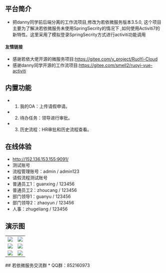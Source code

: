 
## 平台简介
* 把danny同学前后端分离的工作流项目,修改为若依微服务版本3.5.0, 这个项目主要为了解决若依微服务未使用SpringSecrity的情况下
,如何使用Activiti7的新特性。这里采用了模拟登录SpringSecrity方式进行activiti功能调用
#### 友情链接
* 感谢若依大佬开源的微服务项目:https://gitee.com/y_project/RuoYi-Cloud
* 感谢danny同学开源的工作流项目:https://gitee.com/smell2/ruoyi-vue-activiti
## 内置功能
* 1.  我的OA：上传请假申请。
* 2.  待办任务：领导进行审批。
* 3.  历史流程：HR审批和历史流程查看。
## 在线体验
* http://152.136.153.155:9091/
* 测试账号
* 流程管理账号：admin / admin123
* 请假流程测试账号
* 普通员工1：guanxing / 123456
* 普通员工2：zhoucang / 123456
* 部门领导1：guanyu / 123456
* 部门领导2：zhaoyun / 123456
* 人事：zhugeliang / 123456
## 演示图
<table>
    <tr>
        <td><img src="https://gitee.com/avatarwx/ruoyi-cloud-activiti7/blob/master/temp/his_list2.png"/></td>
        <td><img src="https://gitee.com/avatarwx/ruoyi-cloud-activiti7/blob/master/temp/oa_list.png"/></td>
    </tr>
    <tr>
        <td><img src="https://gitee.com/avatarwx/ruoyi-cloud-activiti7/blob/master/temp/task_list2.png"/></td>
        <td><img src="https://gitee.com/avatarwx/ruoyi-cloud-activiti7/blob/master/temp/task_approvel.png"/></td>
    </tr>
    <tr>
        <td><img src="https://gitee.com/avatarwx/ruoyi-cloud-activiti7/blob/master/temp/task_approvel3.png"/></td>
        <td><img src="https://gitee.com/avatarwx/ruoyi-cloud-activiti7/blob/master/temp/his_info.png"/></td>
    </tr>
</table>
## 若依微服务交流群
* QQ群：852160973